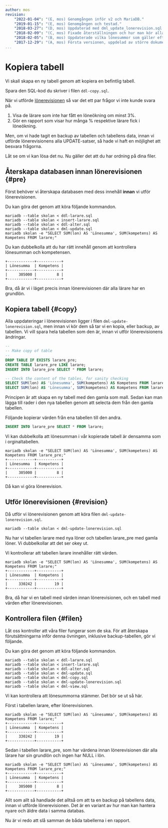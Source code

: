 ```yaml
---
author: mos
revision:
    "2022-01-04": "(E, mos) Genomgången inför v2 och MariaDB."
    "2019-01-15": "(E, mos) Genomgången och testad."
    "2018-03-27": "(D, mos) Uppdaterad med dml_update_lonerevision.sql."
    "2018-02-09": "(C, mos) Fixade återställningen och hur man kör alla filerna i sekvens."
    "2018-02-05": "(B, mos) Uppdaterade vilka lönesummor som gäller efter olika steg, fix #63."
    "2017-12-29": "(A, mos) Första versionen, uppdelad av större dokument."
...
```

Kopiera tabell
==================================

Vi skall skapa en ny tabell genom att kopiera en befintlig tabell.

Spara den SQL-kod du skriver i filen `ddl-copy.sql`.

När vi utförde [lönerevisionen](./../uppdatera-varden-lonerevision#ej) så var det ett par frågor vi inte kunde svara på.

1. Visa de lärare som inte har fått en löneökning om minst 3%.
1. Gör en rapport som visar hur många % respektive lärare fick i löneökning.

Men, om vi hade tagit en backup av tabellen och tabellens data, innan vi utförde lönerevisionens alla UPDATE-satser, så hade vi haft en möjlighet att besvara frågorna.

Låt se om vi kan lösa det nu. Nu gäller det att du har ordning på dina filer.



Återskapa databasen innan lönerevisionen {#pre}
----------------------------------

Först behöver vi återskapa databasen med dess innehåll **innan** vi utför lönerevisionen.

Du kan göra det genom att köra följande kommandon.

```text
mariadb --table skolan < ddl-larare.sql
mariadb --table skolan < insert-larare.sql
mariadb --table skolan < ddl-alter.sql
mariadb --table skolan < dml-update.sql
mariadb skolan -e "SELECT SUM(lon) AS 'Lönesumma', SUM(kompetens) AS Kompetens FROM larare;"
```

Du kan dubbelkolla att du har rätt innehåll genom att kontrollera lönesumman och kompetensen.

```text
+------------+-----------+
| Lönesumma  | Kompetens |
+------------+-----------+
|     305000 |         8 |
+------------+-----------+
```

Bra, då är vi i läget precis innan lönerevisionen där alla lärare har en grundlön.



Kopiera tabell {#copy}
----------------------------------

Alla uppdateringar i lönerevisionen ligger i filen `dml-update-lonerevision.sql`, men innan vi kör dem så tar vi en kopia, eller backup, av tabellen. Vi vill spara hela tabellen som den är, innan vi utför lönerevisionens ändringar.

```sql
--
-- Make copy of table
--
DROP TABLE IF EXISTS larare_pre;
CREATE TABLE larare_pre LIKE larare;
INSERT INTO larare_pre SELECT * FROM larare;

-- Check the content of the tables, for sanity checking
SELECT SUM(lon) AS 'Lönesumma', SUM(kompetens) AS Kompetens FROM larare;
SELECT SUM(lon) AS 'Lönesumma', SUM(kompetens) AS Kompetens FROM larare_pre;
```

Principen är att skapa en ny tabell med den gamla som mall. Sedan kan man lägga till rader i den nya tabellen genom att selecta dem från den gamla tabellen.

Följande kopierar värden från ena tabellen till den andra.

```sql
INSERT INTO larare_pre SELECT * FROM larare;
```

Vi kan dubbelkolla att lönesumman i vår kopierade tabell är densamma som i orginaltabellen.

```text
mariadb skolan -e "SELECT SUM(lon) AS 'Lönesumma', SUM(kompetens) AS Kompetens FROM larare_pre;"
+------------+-----------+
| Lönesumma  | Kompetens |
+------------+-----------+
|     305000 |         8 |
+------------+-----------+
```

Då kan vi göra lönerevision.



Utför lönerevisionen {#revision}
----------------------------------

Då utför vi lönerevisionen genom att köra filen `dml-update-lonerevision.sql`.

```text
mariadb --table skolan < dml-update-lonerevision.sql
```

Nu har vi tabellen larare med nya löner och tabellen larare_pre med gamla löner. Vi dubbelkollar att det ser okey ut.

Vi kontrollerar att tabellen larare innehåller rätt värden.

```text
mariadb skolan -e "SELECT SUM(lon) AS 'Lönesumma', SUM(kompetens) AS Kompetens FROM larare;"
+------------+-----------+
| Lönesumma  | Kompetens |
+------------+-----------+
|     330242 |        19 |
+------------+-----------+
```

Bra, då har vi en tabell med värden innan lönerevisionen, och en tabell med värden efter lönerevisionen.



Kontrollera filen {#filen}
----------------------------------

Låt oss kontroller att våra filer fungerar som de ska. För att återskapa förutsättningarna inför denna övningen, inklusive backup-tabellen, gör vi följande.

Du kan göra det genom att köra följande kommandon.

```text
mariadb --table skolan < ddl-larare.sql
mariadb --table skolan < insert-larare.sql
mariadb --table skolan < ddl-alter.sql
mariadb --table skolan < dml-update.sql
mariadb --table skolan < dml-copy.sql
mariadb --table skolan < dml-update-lonerevision.sql
mariadb --table skolan < dml-view.sql
```

Vi kan kontrollera att lönesummorna stämmer. Det bör se ut så här.

Först i tabellen larare, efter lönerevisionen.

```text
mariadb skolan -e "SELECT SUM(lon) AS 'Lönesumma', SUM(kompetens) AS Kompetens FROM larare;"
+------------+-----------+
| Lönesumma  | Kompetens |
+------------+-----------+
|     330242 |        19 |
+------------+-----------+
```

Sedan i tabellen larare_pre, som har värdena innan lönerevisionen där alla lärare har sin grundlön och ingen har NULL i lön.

```text
mariadb skolan -e "SELECT SUM(lon) AS 'Lönesumma', SUM(kompetens) AS Kompetens FROM larare_pre;"
+------------+-----------+
| Lönesumma  | Kompetens |
+------------+-----------+
|     305000 |         8 |
+------------+-----------+
```

Allt som allt så handlade det alltså om att ta en backup på tabellens data, innan vi utförde lönerevisionen. Det är en variant av hur man kan hantera nyare och äldre data i samma databas.

Nu är vi redo att slå samman de båda tabellerna i en rapport.
